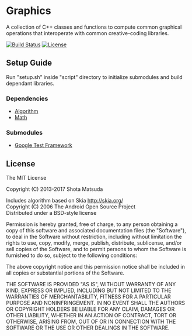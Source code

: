 Graphics
========

A collection of C++ classes and functions to compute common graphical operations that interoperate with common creative-coding libraries.

[![Build Status](https://travis-ci.org/shotamatsuda/graphics.svg)](https://travis-ci.org/shotamatsuda/graphics) [![License](http://img.shields.io/badge/license-MIT-lightgrey.svg?style=flat
)](http://mit-license.org)

## Setup Guide

Run "setup.sh" inside "script" directory to initialize submodules and build dependant libraries.

### Dependencies

- [Algorithm](https://github.com/shotamatsuda/algorithm)
- [Math](https://github.com/shotamatsuda/math)

### Submodules

- [Google Test Framework](https://github.com/google/googletest)

## License

The MIT License

Copyright (C) 2013-2017 Shota Matsuda

Includes algorithm based on Skia http://skia.org/<br>
Copyright (C) 2006 The Android Open Source Project<br>
Distributed under a BSD-style license<br>

Permission is hereby granted, free of charge, to any person obtaining a copy
of this software and associated documentation files (the "Software"), to deal
in the Software without restriction, including without limitation the rights
to use, copy, modify, merge, publish, distribute, sublicense, and/or sell
copies of the Software, and to permit persons to whom the Software is
furnished to do so, subject to the following conditions:

The above copyright notice and this permission notice shall be included in
all copies or substantial portions of the Software.

THE SOFTWARE IS PROVIDED "AS IS", WITHOUT WARRANTY OF ANY KIND, EXPRESS OR
IMPLIED, INCLUDING BUT NOT LIMITED TO THE WARRANTIES OF MERCHANTABILITY,
FITNESS FOR A PARTICULAR PURPOSE AND NONINFRINGEMENT. IN NO EVENT SHALL THE
AUTHORS OR COPYRIGHT HOLDERS BE LIABLE FOR ANY CLAIM, DAMAGES OR OTHER
LIABILITY, WHETHER IN AN ACTION OF CONTRACT, TORT OR OTHERWISE, ARISING FROM,
OUT OF OR IN CONNECTION WITH THE SOFTWARE OR THE USE OR OTHER DEALINGS IN
THE SOFTWARE.
